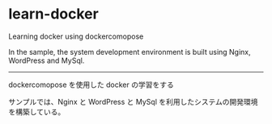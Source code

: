 # learn-docker

Learning docker using dockercomopose

In the sample, the system development environment is built using Nginx, WordPress and MySql.

---

dockercomopose を使用した docker の学習をする

サンプルでは、Nginx と WordPress と MySql を利用したシステムの開発環境を構築している。
